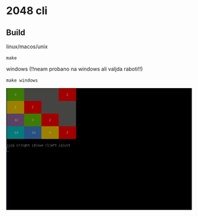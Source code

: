 # 2048 cli
## Build
linux/macos/unix
```
make
```
windows (!!neam probano na windows ali valjda raboti!!)
```
make windows
```
![terminal look](https://github.com/Patadass/2048/blob/main/photos/terminal.png?raw=true)
